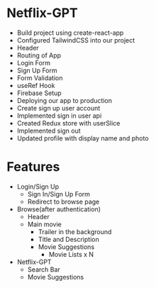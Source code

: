 # Netflix-GPT

- Build project using create-react-app
- Configured TailwindCSS into our project
- Header
- Routing of App
- Login Form
- Sign Up Form
- Form Validation
- useRef Hook
- Firebase Setup
- Deploying our app to production
- Create sign up user account
- Implemented sign in user api
- Created Redux store with userSlice
- Implemented sign out
- Updated profile with display name and photo

# Features

- Login/Sign Up
  - Sign In/Sign Up Form
  - Redirect to browse page
- Browse(after authentication)
  - Header
  - Main movie
    - Trailer in the background
    - Title and Description
    - Movie Suggestions
      - Movie Lists x N
- Netflix-GPT
  - Search Bar
  - Movie Suggestions
